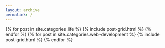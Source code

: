```yaml
---
layout: archive
permalink: /
---
```

<!-- pagination related link https://learn.cloudcannon.com/jekyll/looping-in-liquid/ -->
<!-- limit: 30 -->
<div class="tiles">
{% for post in site.categories.life %}
	{% include post-grid.html %}
{% endfor %}
{% for post in site.categories.web-development %}
	{% include post-grid.html %}
{% endfor %}
</div><!-- /.tiles -->
